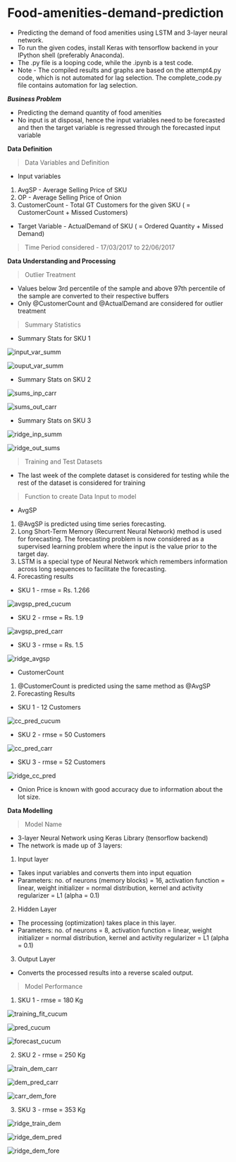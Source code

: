 # Food-amenities-demand-prediction
* Predicting the demand of food amenities using LSTM and 3-layer neural network.
* To run the given codes, install Keras with tensorflow backend in your IPython shell (preferably Anaconda).
* The .py file is a looping code, while the .ipynb is a test code.
* Note - The compiled results and graphs are based on the attempt4.py code, which is not automated for lag selection. The complete_code.py file contains automation for lag selection.

***Business Problem***
* Predicting the demand quantity of food amenities
* No input is at disposal, hence the input variables need to be forecasted and then the target variable is regressed through the forecasted input variable

**Data Definition**
> Data Variables and Definition
* Input variables
1. AvgSP - Average Selling Price of SKU
2. OP - Average Selling Price of Onion
3. CustomerCount - Total GT Customers for the given SKU ( = CustomerCount + Missed Customers)
* Target Variable - ActualDemand of SKU ( = Ordered Quantity + Missed Demand)

> Time Period considered - 17/03/2017 to 22/06/2017

**Data Understanding and Processing**
> Outlier Treatment
* Values below 3rd percentile of the sample and above 97th percentile of the sample are converted to their respective buffers
* Only @CustomerCount and @ActualDemand are considered for outlier treatment

> Summary Statistics
* Summary Stats for SKU 1

![input_var_summ](https://user-images.githubusercontent.com/26039458/27529278-758c9838-5a71-11e7-836e-73e87002a99e.png)

![ouput_var_summ](https://user-images.githubusercontent.com/26039458/27529276-758ba162-5a71-11e7-8017-f8dc513c4e71.png)

* Summary Stats on SKU 2

![sums_inp_carr](https://user-images.githubusercontent.com/26039458/27531850-bad1a762-5a7b-11e7-9508-f3e227b3acd1.png)

![sums_out_carr](https://user-images.githubusercontent.com/26039458/27531852-bad347a2-5a7b-11e7-85e6-10ff77aa753b.png)

* Summary Stats on SKU 3

![ridge_inp_summ](https://user-images.githubusercontent.com/26039458/27532825-16325176-5a7f-11e7-8076-102564db7fe5.png)

![ridge_out_sums](https://user-images.githubusercontent.com/26039458/27532823-16322d68-5a7f-11e7-9251-077ce279d933.png)


> Training and Test Datasets
* The last week of the complete dataset is considered for testing while the rest of the dataset is considered for training

> Function to create Data Input to model
* AvgSP
1. @AvgSP is predicted using time series forecasting.
2. Long Short-Term Memory (Recurrent Neural Network) method is used for forecasting. The forecasting problem is now considered as a supervised learning problem where the input is the value prior to the target day.
3. LSTM is a special type of Neural Network which remembers information across long sequences to facilitate the forecasting.
4. Forecasting results
* SKU 1 - rmse = Rs. 1.266

![avgsp_pred_cucum](https://user-images.githubusercontent.com/26039458/27529407-081dae9e-5a72-11e7-8af3-3f42b35da27c.png)

* SKU 2 - rmse = Rs. 1.9

![avgsp_pred_carr](https://user-images.githubusercontent.com/26039458/27531797-90d7c9f0-5a7b-11e7-822a-248668a02bc9.png)


* SKU 3 - rmse = Rs. 1.5

![ridge_avgsp](https://user-images.githubusercontent.com/26039458/27532820-15f5a92e-5a7f-11e7-8697-e998fb7f400e.png)


* CustomerCount
1. @CustomerCount is predicted using the same method as @AvgSP
2. Forecasting Results
* SKU 1 - 12 Customers

![cc_pred_cucum](https://user-images.githubusercontent.com/26039458/27529275-75892996-5a71-11e7-876c-4e7c0d03e27a.png)

* SKU 2 - rmse = 50 Customers

![cc_pred_carr](https://user-images.githubusercontent.com/26039458/27531847-bacc62d4-5a7b-11e7-81e9-d5c5317ee25c.png)


* SKU 3 - rmse = 52 Customers

![ridge_cc_pred](https://user-images.githubusercontent.com/26039458/27532821-162f4a30-5a7f-11e7-8f18-d04b4ce38fe5.png)

* Onion Price is known with good accuracy due to information about the lot size.

**Data Modelling**
> Model Name
* 3-layer Neural Network using Keras Library (tensorflow backend)
* The network is made up of 3 layers:

1. Input layer
- Takes input variables and converts them into input equation
- Parameters: no. of neurons (memory blocks) = 16, activation function = linear, weight initializer = normal distribution, kernel and activity regularizer = L1 (alpha = 0.1)

2. Hidden Layer
- The processing (optimization) takes place in this layer.
- Parameters: no. of neurons = 8, activation function = linear, weight initializer = normal distribution, kernel and activity regularizer = L1 (alpha = 0.1)

3. Output Layer
- Converts the processed results into a reverse scaled output.

> Model Performance
1. SKU 1 - rmse = 180 Kg

![training_fit_cucum](https://user-images.githubusercontent.com/26039458/27529273-7587a76a-5a71-11e7-89ae-9181ff37914c.png)

![pred_cucum](https://user-images.githubusercontent.com/26039458/27529274-75890ace-5a71-11e7-822e-0bd70ec36ca1.png)

![forecast_cucum](https://user-images.githubusercontent.com/26039458/27529277-758c7aec-5a71-11e7-85e6-89155fb6e46f.png)



2. SKU 2 - rmse = 250 Kg

![train_dem_carr](https://user-images.githubusercontent.com/26039458/27531849-bad1b22a-5a7b-11e7-9d43-2318f459241a.png)

![dem_pred_carr](https://user-images.githubusercontent.com/26039458/27531851-bad230ec-5a7b-11e7-84b4-1bbb30d613f9.png)

![carr_dem_fore](https://user-images.githubusercontent.com/26039458/27531848-bacf5958-5a7b-11e7-940c-438f79285683.png)


3. SKU 3 - rmse = 353 Kg

![ridge_train_dem](https://user-images.githubusercontent.com/26039458/27532824-16324e1a-5a7f-11e7-8cd9-d461c1570a84.png)

![ridge_dem_pred](https://user-images.githubusercontent.com/26039458/27532826-163a50e2-5a7f-11e7-90bf-68c92f7999a3.png)

![ridge_dem_fore](https://user-images.githubusercontent.com/26039458/27532822-1630d7a6-5a7f-11e7-8cc1-cf2d10a6a6f4.png)
